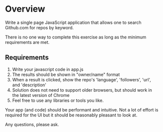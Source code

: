 # Overview #

Write a single page JavaScript application that allows one to search Github.com for repos by keyword.

There is no one way to complete this exercise as long as the minimum requirements are met.

## Requirements ##

1. Write your javascript code in app.js
2. The results should be shown in "owner/name" format
3. When a result is clicked, show the repo's 'language', 'followers', 'url', and 'description'
4. Solution does not need to support older browsers, but should work in the latest version of Chrome
5. Feel free to use any libraries or tools you like.

Your app (and code) should be performant and intuitive. Not a lot of effort is required for the UI but it should be reasonably pleasant to look at.

Any questions, please ask.

